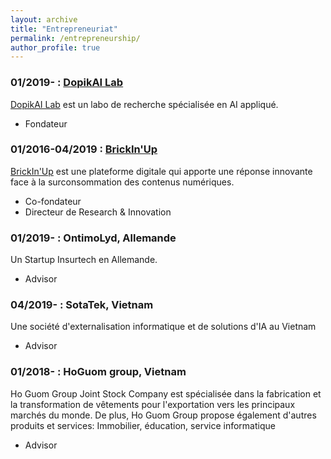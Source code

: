 ```yaml
---
layout: archive
title: "Entrepreneuriat"
permalink: /entrepreneurship/
author_profile: true
---
```

 
### 01/2019- : [DopikAI Lab](https://dopikai.com/)

<span style="color:blue">[DopikAI Lab](https://dopikai.com/)</span> est un labo de recherche spécialisée en AI appliqué.

+ Fondateur


### 01/2016-04/2019 : [BrickIn'Up](/administratives/101-bup/)

<span style="color:blue">[BrickIn'Up](/administratives/101-bup/)</span> est une plateforme digitale qui apporte une réponse innovante face à la surconsommation des contenus numériques.

+ Co-fondateur
+ Directeur de Research & Innovation


### 01/2019- : OntimoLyd, Allemande

Un Startup Insurtech en Allemande.

+ Advisor

### 04/2019- : SotaTek, Vietnam

<!-- An IT Outsourcing and AI Solution company in Vietnam -->

Une société d'externalisation informatique et de solutions d'IA au Vietnam

+ Advisor

### 01/2018- : HoGuom group, Vietnam

<!-- An IT Outsourcing and AI Solution company in Vietnam -->

Ho Guom Group Joint Stock Company est spécialisée dans la fabrication et la transformation de vêtements pour l'exportation vers les principaux marchés du monde.
De plus, Ho Guom Group propose également d'autres produits et services: Immobilier, éducation, service informatique

+ Advisor